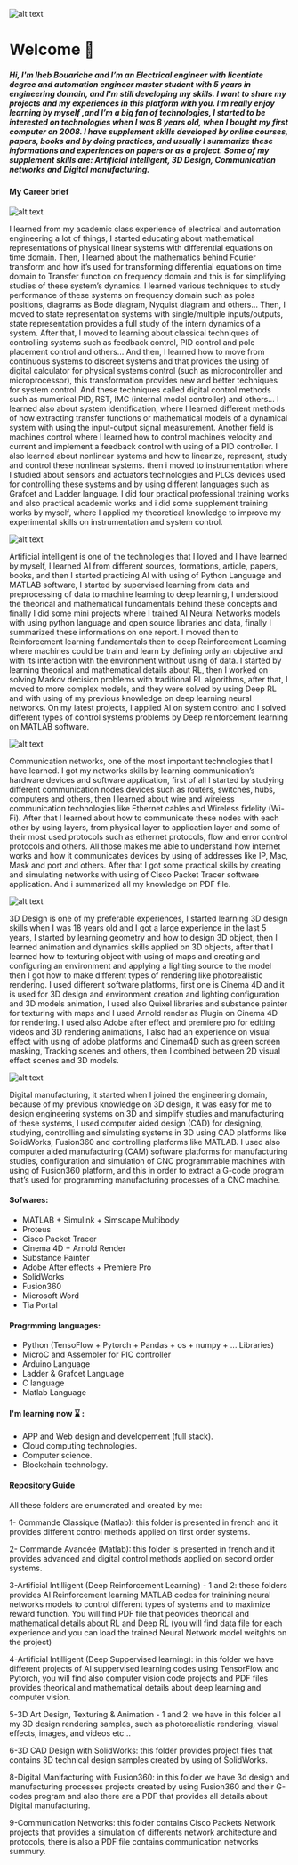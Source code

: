 ![alt text](https://github.com/IhebBouariche1/IhebBouariche/blob/main/Iheb%20Bouariche%20(13).png)
# Welcome 👋 

##### Hi, I'm Iheb Bouariche and I’m an Electrical engineer with licentiate degree and automation engineer master student with 5 years in engineering domain, and I'm still developing my skills. I want to share my projects and my experiences in this platform with you. I’m really enjoy learning by myself ,and I’m a big fan of technologies, I started to be interested on technologies when I was 8 years old, when I bought my first computer on 2008. I have supplement skills developed by online courses, papers, books and by doing practices, and usually I summarize these informations and experiences on papers or as a project. Some of my supplement skills are:  Artificial intelligent, 3D Design, Communication networks and Digital manufacturing.

#### My Career brief

![alt text](https://github.com/IhebBouariche1/IhebBouariche/blob/main/2.jpg)

   I learned from my academic class experience of electrical and automation engineering a lot of things, I started educating about mathematical representations of physical linear systems with differential equations on time domain. Then, I learned about the mathematics behind Fourier transform and how it’s used for transforming differential equations on time domain to Transfer function on frequency domain and this is for simplifying studies of these system’s dynamics. I learned various techniques to study performance of these systems on frequency domain such as poles positions, diagrams as Bode diagram, Nyquist diagram and others… Then, I moved to state representation systems with single/multiple inputs/outputs, state representation provides a full study of the intern dynamics of a system. After that, I moved to learning about classical techniques of controlling systems such as feedback control, PID control and pole placement control and others... And then, I learned how to move from continuous systems to discreet systems and that provides the using of digital calculator for physical systems control (such as microcontroller and microprocessor), this transformation provides new and better techniques for system control. And these techniques called digital control methods such as numerical PID, RST, IMC (internal model controller) and others… I learned also about system identification, where I learned different methods of how extracting transfer functions or mathematical models of a dynamical system with using the input-output signal measurement. Another field is machines control where I learned how to control machine’s velocity and current and implement a feedback control with using of a PID controller. I also learned about nonlinear systems and how to linearize, represent, study and control these nonlinear systems. then i moved to instrumentation where I studied about sensors and actuators technologies and PLCs devices used for controlling these systems and by using different languages such as Grafcet and Ladder language. I did four practical professional training works and also practical academic works and i did some supplement training works by myself, where I applied my theoretical knowledge to improve my experimental skills on instrumentation and system control.

 ![alt text](https://github.com/IhebBouariche1/IhebBouariche/blob/main/5.jpg)

   Artificial intelligent is one of the technologies that I loved and I have learned by myself, I learned AI from different sources, formations, article, papers, books, and then I started practicing AI with using of Python Language and MATLAB software, I started by supervised learning from data and preprocessing of data to machine learning to deep learning, I understood the theorical and mathematical fundamentals behind these concepts and finally I did some mini projects where I trained AI Neural Networks models with using python language and open source libraries and data, finally I summarized these informations on one report. I moved then to Reinforcement learning fundamentals then to deep Reinforcement Learning where machines could be train and learn by defining only an objective and with its interaction with the environment without using of data. I started by learning theorical and mathematical details about RL, then I worked on solving Markov decision problems with traditional RL algorithms, after that, I moved to more complex models, and they were solved by using Deep RL and with using of my previous knowledge on deep learning neural networks. On my latest projects, I applied AI on system control and I solved different types of control systems problems by Deep reinforcement learning on MATLAB software.

 ![alt text](https://github.com/IhebBouariche1/IhebBouariche/blob/main/4.jpg)

   Communication networks, one of the most important technologies that I have learned. I got my networks skills by learning communication’s hardware devices and software application, first of all I started by studying different communication nodes devices such as routers, switches, hubs, computers and others, then I learned about wire and wireless communication technologies like Ethernet cables and Wireless fidelity (Wi-Fi). After that I learned about how to communicate these nodes with each other by using layers, from physical layer to application layer and some of their most used protocols such as ethernet protocols, flow and error control protocols and others. All those makes me able to understand how internet works and how it communicates devices by using of addresses like IP, Mac, Mask and port and others. After that I got some practical skills by creating and simulating networks with using of Cisco Packet Tracer software application. And i summarized all my knowledge on PDF file.

 ![alt text](https://github.com/IhebBouariche1/IhebBouariche/blob/main/1.jpg)

   3D Design is one of my preferable experiences, I started learning 3D design skills when I was 18 years old and I got a large experience in the last 5 years, I started by learning geometry and how to design 3D object, then I learned animation and dynamics skills applied on 3D objects, after that I learned how to texturing object with using of maps and creating and configuring an environment and applying a lighting source to the model then I got how to make different types of rendering like photorealistic rendering. I used different software platforms, first one is Cinema 4D and it is used for 3D design and environment creation and lighting configuration and 3D models animation, I used also Quixel libraries and substance painter for texturing with maps and I used Arnold render as Plugin on Cinema 4D for rendering. I used also Adobe after effect and premiere pro for editing videos and 3D rendering animations, I also had an experience on visual effect with using of adobe platforms and Cinema4D such as green screen masking, Tracking scenes and others, then I combined between 2D visual effect scenes and 3D models.
   
![alt text](https://github.com/IhebBouariche1/IhebBouariche/blob/main/3.jpg)

   Digital manufacturing, it started when I joined the engineering domain, because of my previous knowledge on 3D design, it was easy for me to design engineering systems on 3D and simplify studies and manufacturing of these systems, I used computer aided design (CAD) for designing, studying, controlling and simulating systems in 3D using CAD platforms like SolidWorks, Fusion360 and controlling platforms like MATLAB. I used also computer aided manufacturing (CAM) software platforms for manufacturing studies, configuration and simulation of CNC programmable machines with using of Fusion360 platform, and this in order to extract a G-code program that’s used for programming manufacturing processes of a CNC machine.

#### Sofwares: 
- MATLAB + Simulink + Simscape Multibody
- Proteus
- Cisco Packet Tracer
- Cinema 4D + Arnold Render
- Substance Painter
- Adobe After effects + Premiere Pro
- SolidWorks
- Fusion360
- Microsoft Word
- Tia Portal 

#### Progrmming languages: 
- Python (TensoFlow + Pytorch + Pandas + os + numpy + ...  Libraries)
- MicroC and Assembler for PIC controller
- Arduino Language
- Ladder & Grafcet Language
- C language
- Matlab Language


####  I'm learning now :hourglass: : 

- APP and Web design and developement (full stack).
- Cloud computing technologies.
- Computer science.
- Blockchain technology. 



#### Repository Guide
All these folders are enumerated and created by me:

1- Commande Classique (Matlab): this folder is presented in french and it provides different control methods applied on first order systems. 

2- Commande Avancée (Matlab): this folder is presented in french and it provides advanced and digital control methods applied on second order systems.

3-Artificial Intilligent (Deep Reinforcement Learning) - 1 and 2: these folders provides AI Reinforcement learning MATLAB codes for trainining neural networks models to control different types of systems and to maximize reward function. You will find PDF file that peovides theorical and mathematical details about RL and Deep RL (you will find data file for each experience and you can load the trained Neural Network model weitghts on the project)

4-Artificial Intilligent (Deep Suppervised learning): in this folder we have different projects of AI suppervised learning codes using TensorFlow and Pytorch, you will find also computer vision code projects and PDF files provides theorical and mathematical details about deep learning and computer vision.

5-3D Art Design, Texturing & Animation - 1 and 2: we have in this folder all my 3D design rendering samples, such as photorealistic rendering, visual effects, images, and videos etc...

6-3D CAD Design with SolidWorks: this folder provides project files that contains 3D technical design samples created by using of SolidWorks. 

8-Digital Manifacturing with Fusion360: in this folder we have 3d design and manufacturing processes projects created by using Fusion360 and their G-codes program and also there are a PDF that provides all details about Digital manufacturing.

9-Communication Networks: this folder contains Cisco Packets Network projects that provides a simulation of differents network architecture and protocols, there is also a PDF file contains communication networks summury. 

